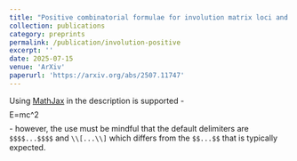 ```yaml
---
title: "Positive combinatorial formulae for involution matrix loci and orbit harmonics"
collection: publications
category: preprints
permalink: /publication/involution-positive
excerpt: ''
date: 2025-07-15
venue: 'ArXiv'
paperurl: 'https://arxiv.org/abs/2507.11747'
---
```


Using [MathJax](https://www.mathjax.org/) in the description is supported - $$$$E=mc^2$$$$ - however, the use must be mindful that the default delimiters are `$$$$...$$$$` and `\\[...\\]` which differs from the `$$...$$` that is typically expected.
